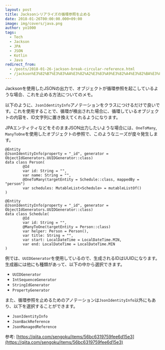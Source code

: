 ```yaml
---
layout: post
title: Jacksonシリアライズの循環参照を止める
date: 2018-01-26T00:00:00.000+09:00
image: img/covers/java.png
author: yo1000
tags:
  - Tech
  - Jackson
  - JPA
  - JSON
  - Kotlin
  - Java
redirect_from:
  - /posts/2018-01-26-jackson-break-circular-reference.html
  - /jackson%E3%82%B7%E3%83%AA%E3%82%A2%E3%83%A9%E3%82%A4%E3%82%BA%E3%81%AE%E5%BE%AA%E7%92%B0%E5%8F%82%E7%85%A7%E3%82%92%E6%AD%A2%E3%82%81%E3%82%8B
---
```


Jacksonを使用したJSONの出力で、オブジェクトが循環参照を起こしているような場合、これを止める方法についてのメモ。

以下のように、`JsonIdentityInfo`アノテーションをクラスにつけるだけで良いです。これを使用することで、循環が検出された場合に、循環しているオブジェクトの内容を、ID文字列に置き換えてくれるようになります。

JPAエンティティなどをそのままJSON出力したいような場合には、`OneToMany`, `ManyToOne`を使用したオブジェクトの参照で、このようなニーズが度々発生します。

```kotlin{numberLines:true}
@Entity
@JsonIdentityInfo(property = "_id", generator = ObjectIdGenerators.UUIDGenerator::class)
data class Person(
        @Id
        var id: String = "",
        var name: String = "",
        @OneToMany(targetEntity = Schedule::class, mappedBy = "person")
        var schedules: MutableList<Schedule> = mutableListOf()
)

@Entity
@JsonIdentityInfo(property = "_id", generator = ObjectIdGenerators.UUIDGenerator::class)
data class Schedule(
        @Id
        var id: String = "",
        @ManyToOne(targetEntity = Person::class)
        var helper: Person = Person(),
        var title: String = "",
        var start: LocalDateTime = LocalDateTime.MIN,
        var end: LocalDateTime = LocalDateTime.MIN
)
```

例では、`UUIDGenerator`を使用しているので、生成されるIDはUUIDになります。生成器には他にも種類があって、以下の中から選択できます。

- `UUIDGenerator`
- `IntSequenceGenerator`
- `StringIdGenerator`
- `PropertyGenerator`

また、循環参照を止めるためのアノテーションは`JsonIdentityInfo`以外にもあり、以下を選択することができます。

- `JsonIdentityInfo`
- `JsonBackReference`
- `JsonManagedReference`

参考: [https://qiita.com/sengoku/items/56bc6319759fee6d15e3](https://qiita.com/sengoku/items/56bc6319759fee6d15e3)
